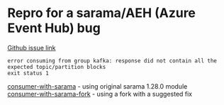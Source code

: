 # Repro for a sarama/AEH (Azure Event Hub) bug

[Github issue link](https://github.com/Shopify/sarama/issues/1540)

```
error consuming from group kafka: response did not contain all the expected topic/partition blocks
exit status 1
```

[consumer-with-sarama](consumer-with-sarama) - using original sarama 1.28.0 module  
[consumer-with-sarama-fork](consumer-with-sarama-fork) - using a fork with a suggested fix
